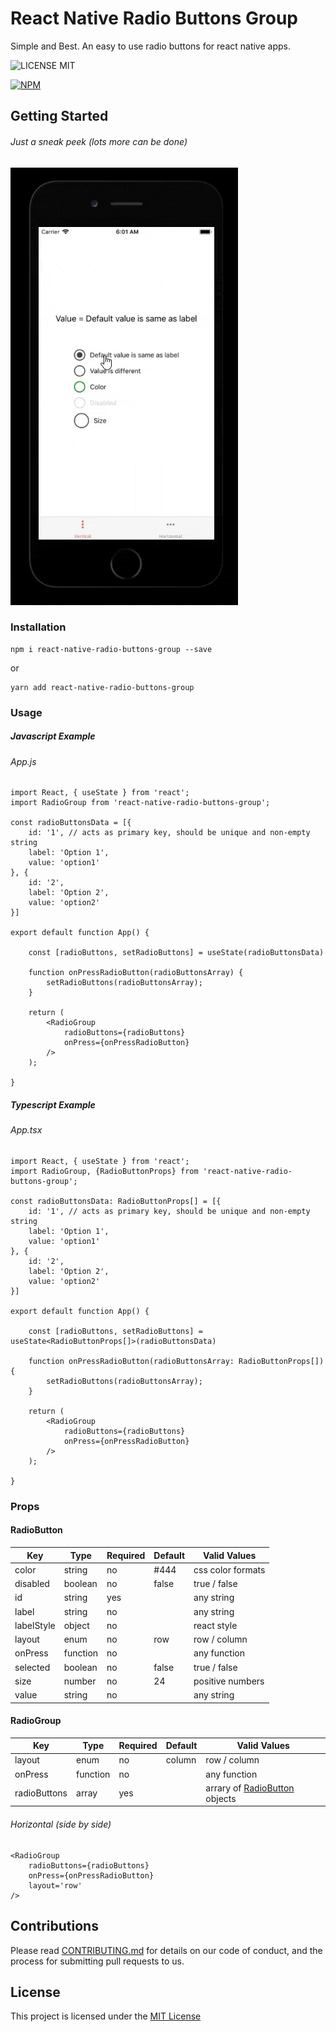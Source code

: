 # React Native Radio Buttons Group

Simple and Best. An easy to use radio buttons for react native apps.

![LICENSE MIT](https://img.shields.io/badge/license-MIT-brightgreen.svg)

[![NPM](https://nodei.co/npm/react-native-radio-buttons-group.png?downloads=true&downloadRank=true&stars=true)](https://nodei.co/npm/react-native-radio-buttons-group/)

## Getting Started

###### Just a sneak peek (lots more can be done)

![DEMO](./docs/images/react-native-radio-buttons-group.gif)

### Installation

```
npm i react-native-radio-buttons-group --save
```
or
```
yarn add react-native-radio-buttons-group
```

### Usage

##### Javascript Example

###### App.js
```
import React, { useState } from 'react';
import RadioGroup from 'react-native-radio-buttons-group';

const radioButtonsData = [{
    id: '1', // acts as primary key, should be unique and non-empty string
    label: 'Option 1',
    value: 'option1'
}, {
    id: '2',
    label: 'Option 2',
    value: 'option2'
}]

export default function App() {

    const [radioButtons, setRadioButtons] = useState(radioButtonsData)

    function onPressRadioButton(radioButtonsArray) {
        setRadioButtons(radioButtonsArray);
    }

    return (
        <RadioGroup 
            radioButtons={radioButtons} 
            onPress={onPressRadioButton} 
        />
    );

}

```

##### Typescript Example

###### App.tsx
```
import React, { useState } from 'react';
import RadioGroup, {RadioButtonProps} from 'react-native-radio-buttons-group';

const radioButtonsData: RadioButtonProps[] = [{
    id: '1', // acts as primary key, should be unique and non-empty string
    label: 'Option 1',
    value: 'option1'
}, {
    id: '2',
    label: 'Option 2',
    value: 'option2'
}]

export default function App() {

    const [radioButtons, setRadioButtons] = useState<RadioButtonProps[]>(radioButtonsData)

    function onPressRadioButton(radioButtonsArray: RadioButtonProps[]) {
        setRadioButtons(radioButtonsArray);
    }

    return (
        <RadioGroup 
            radioButtons={radioButtons} 
            onPress={onPressRadioButton} 
        />
    );

}

```

### Props

#### RadioButton
Key | Type | Required | Default | Valid Values
--- | --- | --- | --- | --- 
color | string | no | #444 | css color formats
disabled | boolean | no | false | true / false
id | string | yes |  | any string
label | string | no |  | any string
labelStyle | object | no |  | react style
layout | enum | no | row | row / column
onPress | function | no |  | any function 
selected | boolean | no | false | true / false
size | number | no | 24 | positive numbers
value | string | no |  | any string

#### RadioGroup
Key | Type | Required | Default | Valid Values
--- | --- | --- | --- | ---
layout | enum | no | column | row / column
onPress | function | no | | any function
radioButtons | array | yes | | arrary of [RadioButton](#radiobutton) objects

###### Horizontal (side by side)
```
<RadioGroup 
    radioButtons={radioButtons} 
    onPress={onPressRadioButton} 
    layout='row'
/>
```

## Contributions

Please read [CONTRIBUTING.md](https://gist.github.com/PurpleBooth/b24679402957c63ec426) for details on our code of conduct, and the process for submitting pull requests to us.

## License

This project is licensed under the [MIT License](https://github.com/ThakurBallary/react-native-radio-buttons-group/blob/master/LICENSE)
